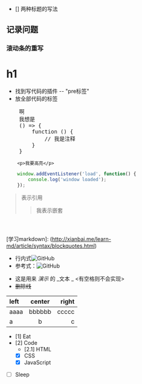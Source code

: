 - [] 两种标题的写法
## 记录问题
### 滚动条的重写

h1
====
* 找到写代码的插件 -- "pre标签"
* 放全部代码的标签
<pre>
    啊
    <span>我想是</span>
    () => {
        function () {
            // 我是注释
        }
    }
</pre>
```
    <p>我要高亮</p>
```
```js
    window.addEventListener('load', function() {
        console.log('window loaded');
    });
```
> 表示引用
>> 我表示嵌套
#
<br>[学习markdown]: (http://xianbai.me/learn-md/article/syntax/blockquotes.html)
* 行内式![GitHub](https://avatars2.githubusercontent.com/u/3265208?v=3&s=100 "GitHub,Social Coding")
* 参考式：![GitHub][github]

[github]: https://avatars2.githubusercontent.com/u/3265208?v=3&s=100 "GitHub,Social Coding"
* 这是用来 *演示* 的 _文本 _ <有空格则不会实现>
* ~~删除线~~

| left | center | right |
| :--- | :----: | ----: |
| aaaa | bbbbbb | ccccc |
| a    | b      | c     |

- [1] Eat
- [2] Code
  - [2.1] HTML
  - [x] CSS
  - [x] JavaScript
- [ ] Sleep